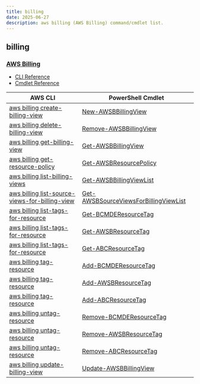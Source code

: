 ```yaml
---
title: billing
date: 2025-06-27
description: aws billing (AWS Billing) command/cmdlet list.
---
```


## billing

### [AWS Billing](https://aws.amazon.com/aws-cost-management/aws-billing/)

* [CLI Reference](https://awscli.amazonaws.com/v2/documentation/api/latest/reference/billing/index.html)
* [Cmdlet Reference](https://docs.aws.amazon.com/powershell/latest/reference/items/Billing_cmdlets.html)

|AWS CLI|PowerShell Cmdlet|
|----|----|
|[aws billing create-billing-view](https://awscli.amazonaws.com/v2/documentation/api/latest/reference/billing/create-billing-view.html)|[New-AWSBBillingView](https://docs.aws.amazon.com/powershell/latest/reference/items/New-AWSBBillingView.html)|
|[aws billing delete-billing-view](https://awscli.amazonaws.com/v2/documentation/api/latest/reference/billing/delete-billing-view.html)|[Remove-AWSBBillingView](https://docs.aws.amazon.com/powershell/latest/reference/items/Remove-AWSBBillingView.html)|
|[aws billing get-billing-view](https://awscli.amazonaws.com/v2/documentation/api/latest/reference/billing/get-billing-view.html)|[Get-AWSBBillingView](https://docs.aws.amazon.com/powershell/latest/reference/items/Get-AWSBBillingView.html)|
|[aws billing get-resource-policy](https://awscli.amazonaws.com/v2/documentation/api/latest/reference/billing/get-resource-policy.html)|[Get-AWSBResourcePolicy](https://docs.aws.amazon.com/powershell/latest/reference/items/Get-AWSBResourcePolicy.html)|
|[aws billing list-billing-views](https://awscli.amazonaws.com/v2/documentation/api/latest/reference/billing/list-billing-views.html)|[Get-AWSBBillingViewList](https://docs.aws.amazon.com/powershell/latest/reference/items/Get-AWSBBillingViewList.html)|
|[aws billing list-source-views-for-billing-view](https://awscli.amazonaws.com/v2/documentation/api/latest/reference/billing/list-source-views-for-billing-view.html)|[Get-AWSBSourceViewsForBillingViewList](https://docs.aws.amazon.com/powershell/latest/reference/items/Get-AWSBSourceViewsForBillingViewList.html)|
|[aws billing list-tags-for-resource](https://awscli.amazonaws.com/v2/documentation/api/latest/reference/billing/list-tags-for-resource.html)|[Get-BCMDEResourceTag](https://docs.aws.amazon.com/powershell/latest/reference/items/Get-BCMDEResourceTag.html)|
|[aws billing list-tags-for-resource](https://awscli.amazonaws.com/v2/documentation/api/latest/reference/billing/list-tags-for-resource.html)|[Get-AWSBResourceTag](https://docs.aws.amazon.com/powershell/latest/reference/items/Get-AWSBResourceTag.html)|
|[aws billing list-tags-for-resource](https://awscli.amazonaws.com/v2/documentation/api/latest/reference/billing/list-tags-for-resource.html)|[Get-ABCResourceTag](https://docs.aws.amazon.com/powershell/latest/reference/items/Get-ABCResourceTag.html)|
|[aws billing tag-resource](https://awscli.amazonaws.com/v2/documentation/api/latest/reference/billing/tag-resource.html)|[Add-BCMDEResourceTag](https://docs.aws.amazon.com/powershell/latest/reference/items/Add-BCMDEResourceTag.html)|
|[aws billing tag-resource](https://awscli.amazonaws.com/v2/documentation/api/latest/reference/billing/tag-resource.html)|[Add-AWSBResourceTag](https://docs.aws.amazon.com/powershell/latest/reference/items/Add-AWSBResourceTag.html)|
|[aws billing tag-resource](https://awscli.amazonaws.com/v2/documentation/api/latest/reference/billing/tag-resource.html)|[Add-ABCResourceTag](https://docs.aws.amazon.com/powershell/latest/reference/items/Add-ABCResourceTag.html)|
|[aws billing untag-resource](https://awscli.amazonaws.com/v2/documentation/api/latest/reference/billing/untag-resource.html)|[Remove-BCMDEResourceTag](https://docs.aws.amazon.com/powershell/latest/reference/items/Remove-BCMDEResourceTag.html)|
|[aws billing untag-resource](https://awscli.amazonaws.com/v2/documentation/api/latest/reference/billing/untag-resource.html)|[Remove-AWSBResourceTag](https://docs.aws.amazon.com/powershell/latest/reference/items/Remove-AWSBResourceTag.html)|
|[aws billing untag-resource](https://awscli.amazonaws.com/v2/documentation/api/latest/reference/billing/untag-resource.html)|[Remove-ABCResourceTag](https://docs.aws.amazon.com/powershell/latest/reference/items/Remove-ABCResourceTag.html)|
|[aws billing update-billing-view](https://awscli.amazonaws.com/v2/documentation/api/latest/reference/billing/update-billing-view.html)|[Update-AWSBBillingView](https://docs.aws.amazon.com/powershell/latest/reference/items/Update-AWSBBillingView.html)|


